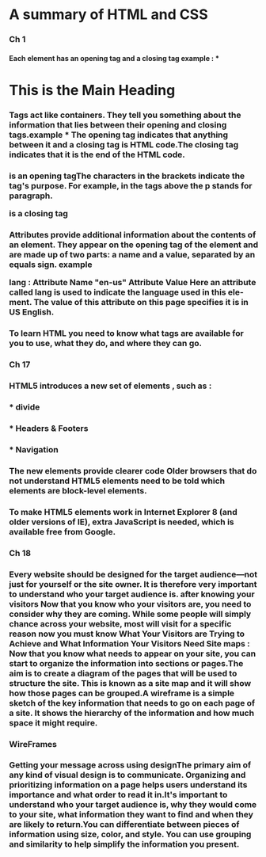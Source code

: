 # A summary of HTML and CSS


### Ch 1
#### Each element has an opening tag and a closing tag example : * <h1>This is the Main Heading</h1> 
### Tags act like containers. They tell you something about the information that lies between their opening and closing tags.example * The opening <html> tag indicates that anything between it and a closing </html> tag is HTML code.The closing </html> tag indicates that it is the end of the HTML code.
### <p> is an opening tagThe characters in the brackets indicate the tag's purpose. For example, in the tags above the p stands for paragraph. </p> is a closing tag
### Attributes provide additional information about the contents of an element. They appear on the opening tag of the element and are made up of two parts: a name and a value, separated by an equals sign. example <p lang="en-us"> lang : Attribute Name "en-us" Attribute Value Here an attribute called lang is used to indicate the language used in this element. The value of this attribute on this page specifies it is in US English.
### To learn HTML you need to know what tags are available for you to use, what they do, and where they can go.
### Ch 17 
### HTML5 introduces a new set of elements , such as :
### * divide
### * Headers & Footers
### * Navigation
### The new elements provide clearer code Older browsers that do not understand HTML5 elements need to be told which elements are block-level elements.
### To make HTML5 elements work in Internet Explorer 8 (and older versions of IE), extra JavaScript is needed, which is available free from Google.
### Ch 18
### Every website should be designed for the target audience—not just for yourself or the site owner. It is therefore very important to understand who your target audience is. after knowing your visitors Now that you know who your visitors are, you need to consider why they are coming. While some people will simply chance across your website, most will visit for a specific reason now you must know What Your Visitors are Trying to Achieve and What Information Your Visitors Need Site maps : Now that you know what needs to appear on your site, you can start to organize the information into sections or pages.The aim is to create a diagram of the pages that will be used to structure the site. This is known as a site map and it will show how those pages can be grouped.A wireframe is a simple sketch of the key information that needs to go on each page of a site. It shows the hierarchy of the information and how much space it might require.
### WireFrames
### Getting your message across using designThe primary aim of any kind of visual design is to communicate. Organizing and prioritizing information on a page helps users understand its importance and what order to read it in.It's important to understand who your target audience is, why they would come to your site, what information they want to find and when they are likely to return.You can differentiate between pieces of information using size, color, and style. You can use grouping and similarity to help simplify the information you present.